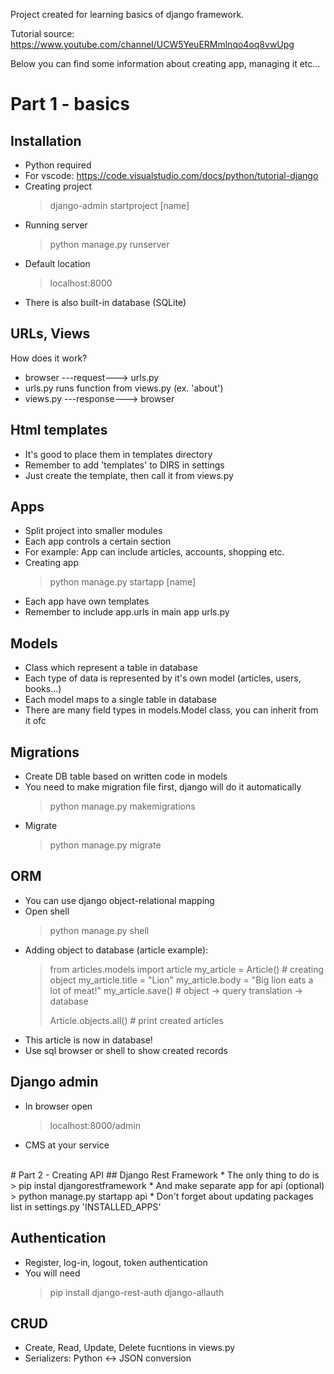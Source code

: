 Project created for learning basics of django framework.

Tutorial source: https://www.youtube.com/channel/UCW5YeuERMmlnqo4oq8vwUpg

Below you can find some information about creating app, managing it etc...

# Part 1 - basics
## Installation
* Python required
* For vscode: https://code.visualstudio.com/docs/python/tutorial-django
* Creating project
  > django-admin startproject [name]
* Running server
	> python manage.py runserver
* Default location
	> localhost:8000
* There is also built-in database (SQLite)


## URLs, Views
How does it work?
* browser ---request---> urls.py
* urls.py runs function from views.py (ex. 'about') 
* views.py ---response---> browser


## Html templates
* It's good to place them in templates directory
* Remember to add 'templates' to DIRS in settings
* Just create the template, then call it from views.py


## Apps
* Split project into smaller modules
* Each app controls a certain section
* For example: App can include articles, accounts, shopping etc.
* Creating app
  > python manage.py startapp [name]
* Each app have own templates
* Remember to include app.urls in main app urls.py


## Models
* Class which represent a table in database
* Each type of data is represented by it's own model (articles, users, books...)
* Each model maps to a single table in database
* There are many field types in models.Model class, you can inherit from it ofc


## Migrations
* Create DB table based on written code in models
* You need to make migration file first, django will do it automatically
  > python manage.py makemigrations
* Migrate
  > python manage.py migrate


## ORM
* You can use django object-relational mapping
* Open shell
  > python manage.py shell
* Adding object to database (article example):
  > from articles.models import article
  > my_article = Article() # creating object
  > my_article.title = "Lion"
  > my_article.body = "Big lion eats a lot of meat!"
  > my_article.save() # object -> query translation -> database
  > 
  > Article.objects.all() # print created articles
* This article is now in database!
* Use sql browser or shell to show created records


## Django admin
* In browser open
  > localhost:8000/admin
* CMS at your service


<br>
# Part 2 - Creating API
## Django Rest Framework
* The only thing to do is
  > pip instal djangorestframework
* And make separate app for api (optional)
  > python manage.py startapp api
* Don't forget about updating packages list in settings.py 'INSTALLED_APPS'


## Authentication
* Register, log-in, logout, token authentication
* You will need
  > pip install django-rest-auth django-allauth

## CRUD
* Create, Read, Update, Delete fucntions in views.py
* Serializers: Python <-> JSON conversion

